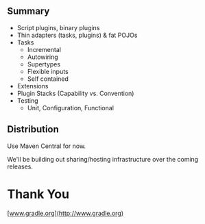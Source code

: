 ## Summary

* Script plugins, binary plugins
* Thin adapters (tasks, plugins) & fat POJOs
* Tasks
    * Incremental
    * Autowiring
    * Supertypes
    * Flexible inputs
    * Self contained
* Extensions
* Plugin Stacks (Capability vs. Convention)
* Testing
    * Unit, Configuration, Functional

## Distribution

Use Maven Central for now.

We'll be building out sharing/hosting infrastructure over the coming releases.

# Thank You

[www.gradle.org](http://www.gradle.org)